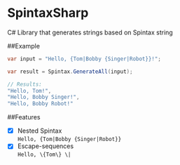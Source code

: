 # SpintaxSharp
C# Library that generates strings based on Spintax string

##Example
```csharp
var input = "Hello, {Tom|Bobby {Singer|Robot}}!";

var result = Spintax.GenerateAll(input);

// Results:
"Hello, Tom!",
"Hello, Bobby Singer!",
"Hello, Bobby Robot!"
```

##Features
 - [x] Nested Spintax<br/>
   ```Hello, {Tom|Bobby {Singer|Robot}}```
 - [x] Escape-sequences<br/>
   ```Hello, \{Tom\} \|```
